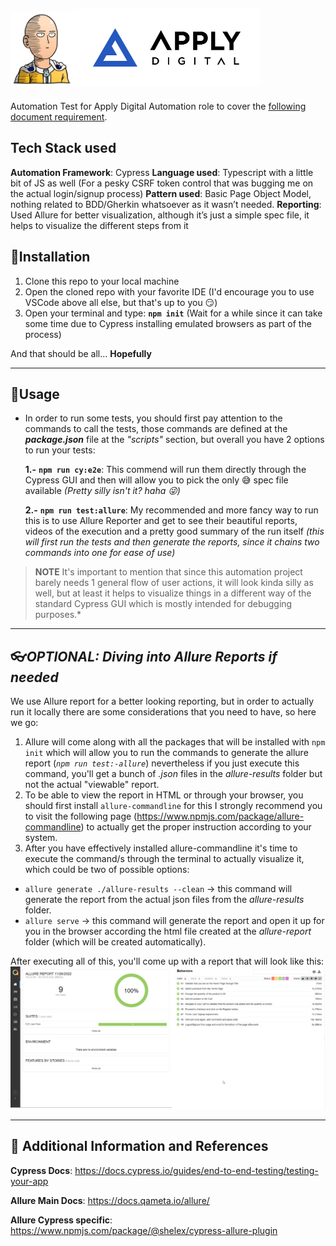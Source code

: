 <img src="./images/Saitama.png" alt="Apply Digital Automation Test" width="100"/><img src="./images/applyDigitalLogo.png" width="300"/>
---

Automation Test for Apply Digital Automation role to cover the [following document requirement](https://drive.google.com/file/d/1Y1pWje9niI1RuPvxzYvAxGAOtTSeRBo_/view?usp=sharing).

## Tech Stack used
**Automation Framework**: Cypress
**Language used**: Typescript with a little bit of JS as well (For a pesky CSRF token control that was bugging me on the actual login/signup process)
**Pattern used**: Basic Page Object Model, nothing related to BDD/Gherkin whatsoever as it wasn’t needed.
**Reporting**: Used Allure for better visualization, although it’s just a simple spec file, it helps to visualize the different steps from it

## :wrench:**Installation**

1. Clone this repo to your local machine
2. Open the cloned repo with your favorite IDE (I'd encourage you to use VSCode above all else, but that's up to you :smirk:)
3. Open your terminal and type: **`npm init`** (Wait for a while since it can take some time due to Cypress installing emulated browsers as part of the process)

And that should be all... **Hopefully**

---
## :construction_worker:**Usage**
- In order to run some tests, you should first pay attention to the commands to call the tests, those commands are defined at the _**package.json**_ file at the *"scripts"* section, but overall you have 2 options to run your tests:

    **1.-** **`npm run cy:e2e`**: This commend will run them directly through the Cypress GUI and then will allow you to pick the only :sweat_smile: spec file available _(Pretty silly isn't it? haha :stuck_out_tongue_winking_eye:)_

    **2.-** **`npm run test:allure`**: My recommended and more fancy way to run this is to use Allure Reporter and get to see their beautiful reports, videos of the execution and a pretty good summary of the run itself _(this will first run the tests and then generate the reports, since it chains two commands into one for ease of use)_


> **NOTE** It's important to mention that since this automation project barely needs 1 general flow of user actions, it will look kinda silly as well, but at least it helps to visualize things in a different way of the standard Cypress GUI which is mostly intended for debugging purposes.*
---
## :eyeglasses:_**OPTIONAL**: Diving into Allure Reports if needed_
We use Allure report for a better looking reporting, but in order to actually run it locally there are some considerations that you need to have, so here we go:
1. Allure will come along with all the packages that will be installed with `npm init` which will allow you to run the commands to generate the allure report (*`npm run test:-allure`*) nevertheless if you just execute this command, you'll get a bunch of *.json* files in the *allure-results* folder but not the actual "viewable" report.
2. To be able to view the report in HTML or through your browser, you should first install `allure-commandline` for this I strongly recommend you to visit the following page (https://www.npmjs.com/package/allure-commandline) to actually get the proper instruction according to your system.
3. After you have effectively installed allure-commandline it's time to execute the command/s through the terminal to actually visualize it, which could be two of possible options:
 * `allure generate ./allure-results --clean`  -> this command will generate the report from the actual json files from the *allure-results* folder.
 * `allure serve` -> this command will generate the report and open it up for you in the browser according the html file created at the *allure-report* folder (which will be created automatically).

After executing all of this, you'll come up with a report that will look like this:
![DEMO](./images/allureDemo.png)


---
## :green_book: Additional Information and References

**Cypress Docs**: https://docs.cypress.io/guides/end-to-end-testing/testing-your-app

**Allure Main Docs**: https://docs.qameta.io/allure/

**Allure Cypress specific**: https://www.npmjs.com/package/@shelex/cypress-allure-plugin